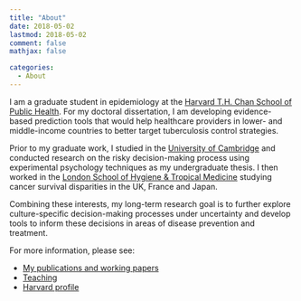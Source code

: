 ```yaml
---
title: "About"
date: 2018-05-02
lastmod: 2018-05-02
comment: false
mathjax: false

categories:
  - About
---
```


I am a graduate student in epidemiology at the [Harvard T.H. Chan School of Public Health](https://www.hsph.harvard.edu/). For my doctoral dissertation, I am developing evidence-based prediction tools that would help healthcare providers in lower- and middle-income countries to better target tuberculosis control strategies.

Prior to my graduate work, I studied in the [University of Cambridge](https://www.cam.ac.uk/) and conducted research on the risky decision-making process using experimental psychology techniques as my undergraduate thesis. I then worked in the [London School of Hygiene & Tropical Medicine](https://www.lshtm.ac.uk/) studying cancer survival disparities in the UK, France and Japan. 

Combining these interests, my long-term research goal is to further explore culture-specific decision-making processes under uncertainty and develop tools to inform these decisions in areas of disease prevention and treatment. 

For more information, please see:

+ [My publications and working papers](/categories/my-research/)
+ [Teaching](/categories/my-teaching/)
+ [Harvard profile](https://scholar.harvard.edu/rli/home)

 